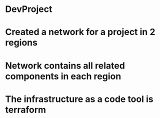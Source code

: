 # DevProject
# Created a network for a project in 2 regions
# Network contains all related components in each region
# The infrastructure as a code tool is terraform
